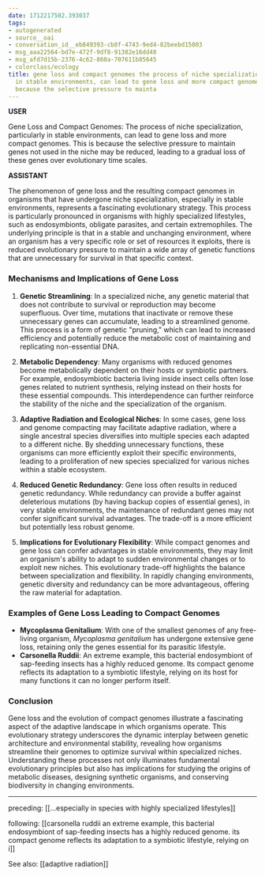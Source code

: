 ```yaml
---
date: 1712217502.393037
tags:
- autogenerated
- source__oai
- conversation_id__eb849393-cb8f-4743-9ed4-82beebd15003
- msg_aaa22564-bd7e-472f-9df8-91382e16dd48
- msg_afd7d15b-2376-4c62-860a-707611b85645
- colorclass/ecology
title: gene loss and compact genomes the process of niche specialization, particularly
  in stable environments, can lead to gene loss and more compact genomes. this is
  because the selective pressure to mainta
---
```


**USER**

Gene Loss and Compact Genomes: The process of niche specialization, particularly in stable environments, can lead to gene loss and more compact genomes. This is because the selective pressure to maintain genes not used in the niche may be reduced, leading to a gradual loss of these genes over evolutionary time scales.


**ASSISTANT**

The phenomenon of gene loss and the resulting compact genomes in organisms that have undergone niche specialization, especially in stable environments, represents a fascinating evolutionary strategy. This process is particularly pronounced in organisms with highly specialized lifestyles, such as endosymbionts, obligate parasites, and certain extremophiles. The underlying principle is that in a stable and unchanging environment, where an organism has a very specific role or set of resources it exploits, there is reduced evolutionary pressure to maintain a wide array of genetic functions that are unnecessary for survival in that specific context.

### Mechanisms and Implications of Gene Loss

1. **Genetic Streamlining**: In a specialized niche, any genetic material that does not contribute to survival or reproduction may become superfluous. Over time, mutations that inactivate or remove these unnecessary genes can accumulate, leading to a streamlined genome. This process is a form of genetic "pruning," which can lead to increased efficiency and potentially reduce the metabolic cost of maintaining and replicating non-essential DNA.

2. **Metabolic Dependency**: Many organisms with reduced genomes become metabolically dependent on their hosts or symbiotic partners. For example, endosymbiotic bacteria living inside insect cells often lose genes related to nutrient synthesis, relying instead on their hosts for these essential compounds. This interdependence can further reinforce the stability of the niche and the specialization of the organism.

3. **Adaptive Radiation and Ecological Niches**: In some cases, gene loss and genome compacting may facilitate adaptive radiation, where a single ancestral species diversifies into multiple species each adapted to a different niche. By shedding unnecessary functions, these organisms can more efficiently exploit their specific environments, leading to a proliferation of new species specialized for various niches within a stable ecosystem.

4. **Reduced Genetic Redundancy**: Gene loss often results in reduced genetic redundancy. While redundancy can provide a buffer against deleterious mutations (by having backup copies of essential genes), in very stable environments, the maintenance of redundant genes may not confer significant survival advantages. The trade-off is a more efficient but potentially less robust genome.

5. **Implications for Evolutionary Flexibility**: While compact genomes and gene loss can confer advantages in stable environments, they may limit an organism's ability to adapt to sudden environmental changes or to exploit new niches. This evolutionary trade-off highlights the balance between specialization and flexibility. In rapidly changing environments, genetic diversity and redundancy can be more advantageous, offering the raw material for adaptation.

### Examples of Gene Loss Leading to Compact Genomes

- **Mycoplasma Genitalium**: With one of the smallest genomes of any free-living organism, *Mycoplasma genitalium* has undergone extensive gene loss, retaining only the genes essential for its parasitic lifestyle.
- **Carsonella Ruddii**: An extreme example, this bacterial endosymbiont of sap-feeding insects has a highly reduced genome. Its compact genome reflects its adaptation to a symbiotic lifestyle, relying on its host for many functions it can no longer perform itself.

### Conclusion

Gene loss and the evolution of compact genomes illustrate a fascinating aspect of the adaptive landscape in which organisms operate. This evolutionary strategy underscores the dynamic interplay between genetic architecture and environmental stability, revealing how organisms streamline their genomes to optimize survival within specialized niches. Understanding these processes not only illuminates fundamental evolutionary principles but also has implications for studying the origins of metabolic diseases, designing synthetic organisms, and conserving biodiversity in changing environments.


---

preceding: [[...especially in species with highly specialized lifestyles]]  


following: [[carsonella ruddii an extreme example, this bacterial endosymbiont of sap-feeding insects has a highly reduced genome. its compact genome reflects its adaptation to a symbiotic lifestyle, relying on i]]

See also: [[adaptive radiation]]